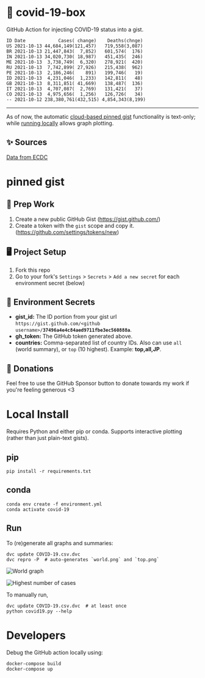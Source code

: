 # 🏥 covid-19-box

GitHub Action for injecting COVID-19 status into a gist.

```
ID Date            Cases( change)    Deaths(chnge)
US 2021-10-13 44,684,149(121,457)   719,558(3,087)
BR 2021-10-13 21,447,843(  7,852)   601,574(  176)
IN 2021-10-13 34,020,730( 18,987)   451,435(  246)
ME 2021-10-13  3,738,749(  6,320)   278,921(  420)
RU 2021-10-13  7,742,899( 27,926)   215,438(  962)
PE 2021-10-13  2,186,246(    891)   199,746(   19)
ID 2021-10-13  4,231,046(  1,233)   142,811(   48)
GB 2021-10-13  8,311,851( 41,669)   138,487(  136)
IT 2021-10-13  4,707,087(  2,769)   131,421(   37)
CO 2021-10-13  4,975,656(  1,256)   126,726(   34)
-- 2021-10-12 238,380,761(432,515) 4,854,343(8,199)
```

---

As of now, the automatic [cloud-based pinned gist](#pinned-gist) functionality is text-only;
while [running locally](#local-install) allows graph plotting.

## ✨ Sources

[Data from ECDC](https://www.ecdc.europa.eu/en/publications-data/download-todays-data-geographic-distribution-covid-19-cases-worldwide)

# pinned gist

## 🎒 Prep Work
1. Create a new public GitHub Gist (https://gist.github.com/)
1. Create a token with the `gist` scope and copy it. (https://github.com/settings/tokens/new)

## 🖥 Project Setup
1. Fork this repo
1. Go to your fork's `Settings` > `Secrets` > `Add a new secret` for each environment secret (below)

## 🤫 Environment Secrets
- **gist_id:** The ID portion from your gist url `https://gist.github.com/<github username>/`**`37496a4e4c84aed9711fbe3ec560888a`**.
- **gh_token:** The GitHub token generated above.
- **countries:** Comma-separated list of country IDs. Also can use `all` (world summary), or `top` (10 highest). Example: **top,all,JP**.

## 💸 Donations

Feel free to use the GitHub Sponsor button to donate towards my work if you're feeling generous <3

# Local Install

Requires Python and either pip or conda. Supports interactive plotting (rather than just plain-text gists).

## pip

```
pip install -r requirements.txt
```

## conda

```
conda env create -f environment.yml
conda activate covid-19
```

## Run

To (re)generate all graphs and summaries:

```
dvc update COVID-19.csv.dvc
dvc repro -P  # auto-generates `world.png` and `top.png`
```

![World graph](world.png)

![Highest number of cases](top.png)

To manually run,

```
dvc update COVID-19.csv.dvc  # at least once
python covid19.py --help
```

# Developers

Debug the GitHub action locally using:

```
docker-compose build
docker-compose up
```
